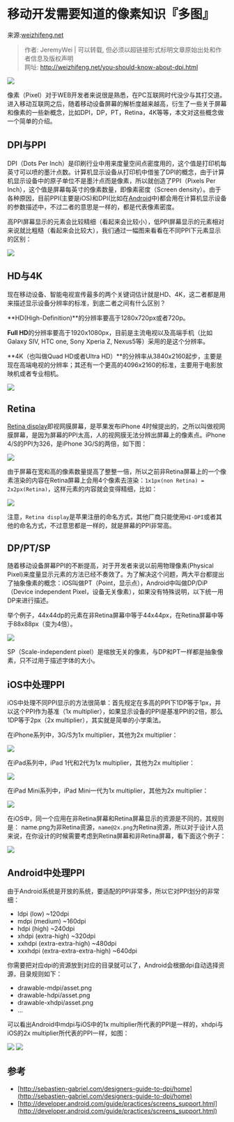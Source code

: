 # 移动开发需要知道的像素知识『多图』

来源:[weizhifeng.net](http://weizhifeng.net/you-should-know-about-dpi.html)

> 作者: JeremyWei | 可以转载, 但必须以超链接形式标明文章原始出处和作者信息及版权声明<br/>
> 网址: http://weizhifeng.net/you-should-know-about-dpi.html

![](knowledge_pixel/1.png)

像素（Pixel）对于WEB开发者来说很是熟悉，在PC互联网时代没少与其打交道。进入移动互联网之后，随着移动设备屏幕的解析度越来越高，衍生了一些关于屏幕和像素的一些新概念，比如DPI，DP，PT，Retina，4K等等，本文对这些概念做一个简单的介绍。

## DPI与PPI

DPI（Dots Per Inch）是印刷行业中用来度量空间点密度用的，这个值是打印机每英寸可以喷的墨汁点数。计算机显示设备从打印机中借鉴了DPI的概念，由于计算机显示设备中的原子单位不是墨汁点而是像素，所以就创造了PPI（Pixels Per Inch），这个值是屏幕每英寸的像素数量，即像素密度（Screen density）。由于各种原因，目前PPI(主要是iOS)和DPI(比如在[Android](http://developer.android.com/guide/practices/screens_support.html#terms)中)都会用在计算机显示设备的参数描述中，不过二者的意思是一样的，都是代表像素密度。

高PPI屏幕显示的元素会比较精细（看起来会比较小），低PPI屏幕显示的元素相对来说就比粗糙（看起来会比较大），我们通过一幅图来看看在不同PPI下元素显示的区别：

![](knowledge_pixel/2.png)

## HD与4K

现在移动设备、智能电视宣传最多的两个关键词估计就是HD、4K，这二者都是用来描述显示设备分辨率的标准，到底二者之间有什么区别？

**HD(High-Definition)**的分辨率要高于1280x720px或者720p。

**Full HD**的分辨率要高于1920x1080px，目前是主流电视以及高端手机（比如Galaxy SIV, HTC one, Sony Xperia Z, Nexus5等）采用的是这个分辨率。

**4K（也叫做Quad HD或者Ultra HD）**的分辨率从3840x2160起步，主要是现在高端电视的分辨率；其还有一个更高的4096x2160的标准，主要用于电影放映机或者专业相机。

![](knowledge_pixel/3.png)

## Retina

[Retina display](http://en.wikipedia.org/wiki/Retina_Display)即视网膜屏幕，是苹果发布iPhone 4时候提出的，之所以叫做视网膜屏幕，是因为屏幕的PPI太高，人的视网膜无法分辨出屏幕上的像素点。iPhone 4/S的PPI为326，是iPhone 3G/S的两倍，如下图：

![](knowledge_pixel/4.png)

由于屏幕在宽和高的像素数量提高了整整一倍，所以之前非Retina屏幕上的一个像素渲染的内容在Retina屏幕上会用4个像素去渲染：`1x1px(non Retina) = 2x2px(Retina)`，这样元素的内容就会变得精细，比如：

![](knowledge_pixel/5.png)

注意，`Retina display`是苹果注册的命名方式，其他厂商只能使用`HI-DPI`或者其他的命名方式，不过意思都是一样的，就是屏幕的PPI非常高。

## DP/PT/SP

随着移动设备屏幕PPI的不断提高，对于开发者来说以前用物理像素(Physical Pixel)来度量显示元素的方法已经不奏效了。为了解决这个问题，两大平台都提出了抽象像素的概念：iOS叫做PT（Point，显示点），Android中叫做DP/DiP（Device independent Pixel，设备无关像素），如果没有特殊说明，以下统一用DP来进行描述。

举个例子，44x44dp的元素在非Retina屏幕中等于44x44px，在Retina屏幕中等于88x88px（变为4倍）。

![](knowledge_pixel/6.png)

SP（Scale-independent pixel）是缩放无关的像素，与DP和PT一样都是抽象像素，只不过用于描述字体的大小。

## iOS中处理PPI

iOS中处理不同PPI显示的方法很简单：首先规定在多高的PPI下1DP等于1px，并以这个PPI作为基准（1x multiplier），如果显示设备的PPI是基准PPI的2倍，那么1DP等于2px（2x multiplier），其实就是简单的小学乘法。

在iPhone系列中，3G/S为1x multiplier，其他为2x multiplier：

![](knowledge_pixel/7.png)

在iPad系列中，iPad 1代和2代为1x multiplier，其他为2x multiplier：

![](knowledge_pixel/8.png)

在iPad Mini系列中，iPad Mini一代为1x multiplier，其他为2x multiplier：

![](knowledge_pixel/9.png)

在iOS中，同一个应用在非Retina屏幕和Retina屏幕显示的资源是不同的，其规则是： name.png为非Retina资源，`name@2x.png`为Retina资源，所以对于设计人员来说，在你设计的时候需要考虑到Retina屏幕和非Retina屏幕，看下面这个例子：

![](knowledge_pixel/10.png)

## Android中处理PPI

由于Android系统是开放的系统，要适配的PPI非常多，所以它对PPI划分的非常细：

* ldpi (low) ~120dpi
* mdpi (medium) ~160dpi
* hdpi (high) ~240dpi
* xhdpi (extra-high) ~320dpi
* xxhdpi (extra-extra-high) ~480dpi
* xxxhdpi (extra-extra-extra-high) ~640dpi

你需要把对应dpi的资源放到对应的目录就可以了，Android会根据dpi自动选择资源，目录规则如下：

* drawable-mdpi/asset.png
* drawable-hdpi/asset.png
* drawable-xhdpi/asset.png
* ...

可以看出Android中mdpi与iOS中的1x multiplier所代表的PPI是一样的，xhdpi与iOS的2x multiplier所代表的PPI一样，如图：

![](knowledge_pixel/11.png)
![](knowledge_pixel/12.png)

## 参考
* [http://sebastien-gabriel.com/designers-guide-to-dpi/home](http://sebastien-gabriel.com/designers-guide-to-dpi/home)
* [http://developer.android.com/guide/practices/screens_support.html](http://developer.android.com/guide/practices/screens_support.html)